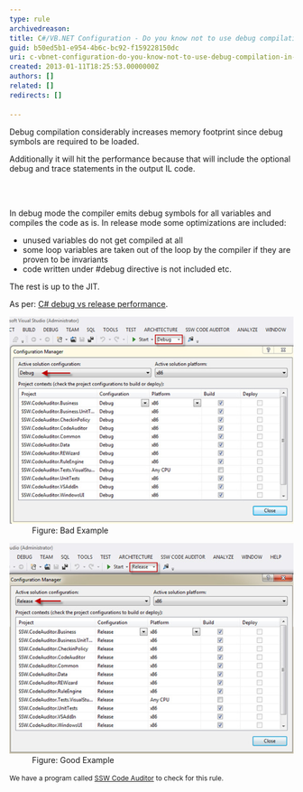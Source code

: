 ```yaml
---
type: rule
archivedreason: 
title: C#/VB.NET Configuration - Do you know not to use debug compilation in production applications?
guid: b50ed5b1-e954-4b6c-bc92-f159228150dc
uri: c-vbnet-configuration-do-you-know-not-to-use-debug-compilation-in-production-applications
created: 2013-01-11T18:25:53.0000000Z
authors: []
related: []
redirects: []

---
```



<p>​Debug compilation considerably increases memory footprint since debug symbols are required to be loaded. </p>
<p>Additionally it will hit the performance because that will include the optional debug and trace statements in the output IL code.</p>

<br><excerpt class='endintro'></excerpt><br>
<p>In debug mode the compiler emits debug symbols for all variables and compiles the code as is. In release mode some optimizations are included:</p><ul><li>unused variables do not get compiled at all</li><li>some loop variables are taken out of the loop by the compiler if they are proven to be invariants</li><li>code written under #debug directive is not included etc.</li></ul><p>The rest is up to the JIT.</p><p>As per: 
   <a target="_blank" href="http://stackoverflow.com/questions/2446027/c-sharp-debug-vs-release-performance">C# debug vs release performance</a>.</p><dl class="badImage"><dt>
      <img src="debug-bad.jpg" alt="" />
   </dt><dd>Figure: Bad Example</dd></dl><dl class="goodImage"><dt>
      <img src="debug-good.jpg" alt="" />
   </dt><dd>Figure: Good Example</dd></dl>
<p class="ssw15-rteElement-YellowBorderBox"><span style="font-size:12px;line-height:19px;">We have a program called </span><a href="http://www.ssw.com.au/ssw/CodeAuditor" style="font-size:12px;line-height:19px;">SSW Code Auditor</a><span style="font-size:12px;line-height:19px;"> to check for this rule.​</span>​</p>


